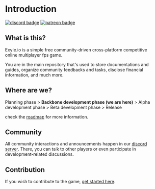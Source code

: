# Introduction

[![discord badge](https://shields.io/badge/discord-5865F2?style=for-the-badge&logo=discord&logoColor=white)](https://discord.gg/synPSeuNFK)
[![patreon badge](https://img.shields.io/badge/patreon-f96854?style=for-the-badge&logo=patreon&logoColor=white)](https://www.patreon.com/developomp)

## What is this?

Exyle.io is a simple free community-driven cross-platform
competitive online multiplayer fps game.

You are in the main repository that's used to store
documentations and guides, organize community feedbacks and tasks,
disclose financial information, and much more.

## Where are we?

Planning phase > **Backbone development phase (we are here)** > Alpha development phase > Beta development phase > Release

check the [roadmap](./dev-status/roadmap) for more information.

## Community

All community interactions and announcements happen in our
[discord server](https://discord.gg/synPSeuNFK).
There, you can talk to other players or even participate
in development-related discussions.

## Contribution

If you wish to contribute to the game,
[get started here](./contribution-guides/common).
